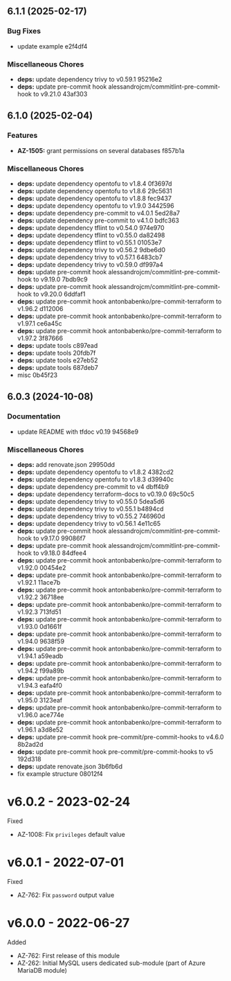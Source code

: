 ## 6.1.1 (2025-02-17)

### Bug Fixes

* update example e2f4df4

### Miscellaneous Chores

* **deps:** update dependency trivy to v0.59.1 95216e2
* **deps:** update pre-commit hook alessandrojcm/commitlint-pre-commit-hook to v9.21.0 43af303

## 6.1.0 (2025-02-04)

### Features

* **AZ-1505:** grant permissions on several databases f857b1a

### Miscellaneous Chores

* **deps:** update dependency opentofu to v1.8.4 0f3697d
* **deps:** update dependency opentofu to v1.8.6 29c5631
* **deps:** update dependency opentofu to v1.8.8 fec9437
* **deps:** update dependency opentofu to v1.9.0 3442596
* **deps:** update dependency pre-commit to v4.0.1 5ed28a7
* **deps:** update dependency pre-commit to v4.1.0 bdfc363
* **deps:** update dependency tflint to v0.54.0 974e970
* **deps:** update dependency tflint to v0.55.0 da82498
* **deps:** update dependency tflint to v0.55.1 01053e7
* **deps:** update dependency trivy to v0.56.2 9dbe6d0
* **deps:** update dependency trivy to v0.57.1 6483cb7
* **deps:** update dependency trivy to v0.59.0 df997a4
* **deps:** update pre-commit hook alessandrojcm/commitlint-pre-commit-hook to v9.19.0 7bdb9c9
* **deps:** update pre-commit hook alessandrojcm/commitlint-pre-commit-hook to v9.20.0 6ddfaf1
* **deps:** update pre-commit hook antonbabenko/pre-commit-terraform to v1.96.2 d112006
* **deps:** update pre-commit hook antonbabenko/pre-commit-terraform to v1.97.1 ce6a45c
* **deps:** update pre-commit hook antonbabenko/pre-commit-terraform to v1.97.2 3f87666
* **deps:** update tools c897ead
* **deps:** update tools 20fdb7f
* **deps:** update tools e27eb52
* **deps:** update tools 687deb7
* misc 0b45f23

## 6.0.3 (2024-10-08)

### Documentation

* update README with tfdoc v0.19 94568e9

### Miscellaneous Chores

* **deps:** add renovate.json 29950dd
* **deps:** update dependency opentofu to v1.8.2 4382cd2
* **deps:** update dependency opentofu to v1.8.3 d39940c
* **deps:** update dependency pre-commit to v4 dbff4b9
* **deps:** update dependency terraform-docs to v0.19.0 69c50c5
* **deps:** update dependency trivy to v0.55.0 5dea5d6
* **deps:** update dependency trivy to v0.55.1 b4894cd
* **deps:** update dependency trivy to v0.55.2 746960d
* **deps:** update dependency trivy to v0.56.1 4e11c65
* **deps:** update pre-commit hook alessandrojcm/commitlint-pre-commit-hook to v9.17.0 99086f7
* **deps:** update pre-commit hook alessandrojcm/commitlint-pre-commit-hook to v9.18.0 84dfee4
* **deps:** update pre-commit hook antonbabenko/pre-commit-terraform to v1.92.0 00454e2
* **deps:** update pre-commit hook antonbabenko/pre-commit-terraform to v1.92.1 11ace7b
* **deps:** update pre-commit hook antonbabenko/pre-commit-terraform to v1.92.2 36718ee
* **deps:** update pre-commit hook antonbabenko/pre-commit-terraform to v1.92.3 713fd51
* **deps:** update pre-commit hook antonbabenko/pre-commit-terraform to v1.93.0 0d1661f
* **deps:** update pre-commit hook antonbabenko/pre-commit-terraform to v1.94.0 9638f59
* **deps:** update pre-commit hook antonbabenko/pre-commit-terraform to v1.94.1 a59eadb
* **deps:** update pre-commit hook antonbabenko/pre-commit-terraform to v1.94.2 f99a89b
* **deps:** update pre-commit hook antonbabenko/pre-commit-terraform to v1.94.3 eafa4f0
* **deps:** update pre-commit hook antonbabenko/pre-commit-terraform to v1.95.0 3123eaf
* **deps:** update pre-commit hook antonbabenko/pre-commit-terraform to v1.96.0 ace774e
* **deps:** update pre-commit hook antonbabenko/pre-commit-terraform to v1.96.1 a3d8e52
* **deps:** update pre-commit hook pre-commit/pre-commit-hooks to v4.6.0 8b2ad2d
* **deps:** update pre-commit hook pre-commit/pre-commit-hooks to v5 192d318
* **deps:** update renovate.json 3b6fb6d
* fix example structure 08012f4

# v6.0.2 - 2023-02-24

Fixed
  * AZ-1008: Fix `privileges` default value

# v6.0.1 - 2022-07-01

Fixed
  * AZ-762: Fix `password` output value

# v6.0.0 - 2022-06-27

Added
  * AZ-762: First release of this module
  * AZ-262: Initial MySQL users dedicated sub-module (part of Azure MariaDB module)
